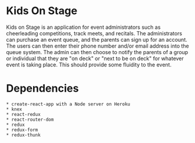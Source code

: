 # Kids On Stage

Kids on Stage is an application for event administrators such as cheerleading competitions, track meets, and recitals.
The administrators can purchase an event queue, and the parents can sign up for an account. The users can then enter their
phone number and/or email address into the queue system. The admin can then choose to notify the parents of a group or individual
that they are "on deck" or "next to be on deck" for whatever event is taking place. This should provide some fluidity to the event.

# Dependencies

    * create-react-app with a Node server on Heroku
    * knex
    * react-redux
    * react-router-dom
    * redux
    * redux-form
    * redux-thunk

